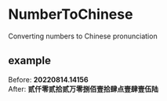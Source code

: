 # NumberToChinese
Converting numbers to Chinese pronunciation

## example
Before: **20220814.14156**  
After: **贰仟零贰拾贰万零捌佰壹拾肆点壹肆壹伍陆**
